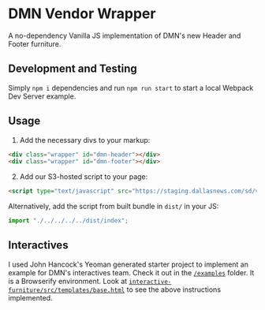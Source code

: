# DMN Vendor Wrapper

A no-dependency Vanilla JS implementation of DMN's new Header and Footer furniture.

## Development and Testing

Simply `npm i` dependencies and run `npm run start` to start a local Webpack Dev Server example.

## Usage

1. Add the necessary divs to your markup:

```html
<div class="wrapper" id="dmn-header"></div>
<div class="wrapper" id="dmn-footer"></div>
```

2. Add our S3-hosted script to your page:

```html
<script type="text/javascript" src="https://staging.dallasnews.com/sd/vendor/index.js"></script>
```


Alternatively, add the script from built bundle in `dist/` in your JS:

```js
import "./../../../../dist/index";
```

## Interactives

I used John Hancock's Yeoman generated starter project to implement an example for DMN's interactives team.  Check it out in the [`/examples`](https://github.com/dallasnews/dmn-vendor-wrapper/tree/master/examples/interactive-furniture) folder. It is a Browserify environment. Look at [`interactive-furniture/src/templates/base.html`](https://github.com/dallasnews/dmn-vendor-wrapper/blob/master/examples/interactive-furniture/src/templates/base.html) to see the above instructions implemented.

